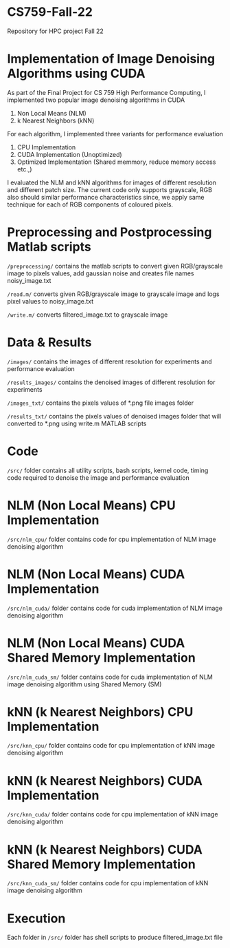# CS759-Fall-22
Repository for HPC project Fall 22


# Implementation of Image Denoising Algorithms using CUDA

As part of the Final Project for CS 759 High Performance Computing, I implemented two popular image denoising algorithms in CUDA

   1. Non Local Means (NLM) 
   2. k Nearest Neighbors (kNN)

For each algorithm, I implemented three variants for performance evaluation
   1. CPU Implementation
   2. CUDA Implementation (Unoptimized)
   3. Optimized Implementation (Shared memmory, reduce memory access etc.,)

I evaluated the NLM and kNN algorithms for images of different resolution and different patch size. The current code only supports grayscale, RGB also should similar performance characteristics since, we apply same technique for each of RGB components of coloured pixels.  

# Preprocessing and Postprocessing Matlab scripts

`/preprocessing/` contains the matlab scripts to convert given RGB/grayscale image to pixels values, add gaussian noise and creates file names noisy_image.txt

`/read.m/` converts given RGB/grayscale image to grayscale image and logs pixel values to noisy_image.txt

`/write.m/` converts filtered_image.txt to grayscale image


# Data & Results

`/images/` contains the images of different resolution for experiments and performance evaluation

`/results_images/` contains the denoised images of different resolution for experiments

`/images_txt/` contains the pixels values of *.png file images folder

`/results_txt/` contains the pixels values of denoised images folder that will converted to *.png using write.m MATLAB scripts

# Code

`/src/` folder contains all utility scripts, bash scripts, kernel code, timing code required to denoise the image and performance evaluation

# NLM (Non Local Means) CPU Implementation

`/src/nlm_cpu/` folder contains code for cpu implementation of NLM image denoising algorithm

# NLM (Non Local Means) CUDA Implementation

`/src/nlm_cuda/` folder contains code for cuda implementation of NLM image denoising algorithm

# NLM (Non Local Means) CUDA Shared Memory Implementation

`/src/nlm_cuda_sm/` folder contains code for cuda implementation of NLM image denoising algorithm using Shared Memory (SM)

# kNN (k Nearest Neighbors) CPU Implementation

`/src/knn_cpu/` folder contains code for cpu implementation of kNN image denoising algorithm

# kNN (k Nearest Neighbors) CUDA Implementation

`/src/knn_cuda/` folder contains code for cpu implementation of kNN image denoising algorithm

# kNN (k Nearest Neighbors) CUDA Shared Memory Implementation

`/src/knn_cuda_sm/` folder contains code for cpu implementation of kNN image denoising algorithm


# Execution

Each folder in `/src/` folder has shell scripts to produce filtered_image.txt file











